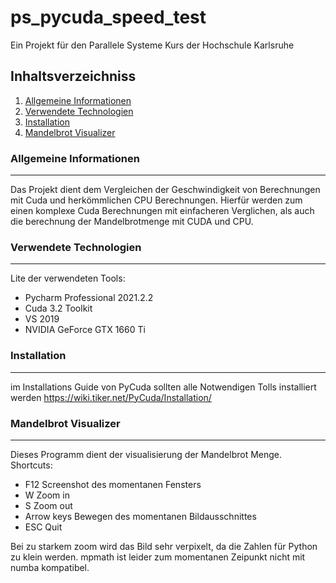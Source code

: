 # ps_pycuda_speed_test
Ein Projekt für den Parallele Systeme Kurs der Hochschule Karlsruhe

## Inhaltsverzeichniss
1. [Allgemeine Informationen](#allgemeine-informationen)
2. [Verwendete Technologien](#verwendete-technologien)
3. [Installation](#installation)
4. [Mandelbrot Visualizer](#mandelbrot-visualizer)
### Allgemeine Informationen
***
Das Projekt dient dem Vergleichen der Geschwindigkeit von Berechnungen mit Cuda und herkömmlichen CPU Berechnungen.
Hierfür werden zum einen komplexe Cuda Berechnungen mit einfacheren Verglichen, als auch die berechnung der Mandelbrotmenge mit CUDA und CPU.
### Verwendete Technologien
***
Lite der verwendeten Tools:
* Pycharm Professional 2021.2.2
* Cuda 3.2 Toolkit
* VS 2019
* NVIDIA GeForce GTX 1660 Ti
### Installation
***
im Installations Guide von PyCuda sollten alle Notwendigen Tolls installiert werden
https://wiki.tiker.net/PyCuda/Installation/

### Mandelbrot Visualizer
***
Dieses Programm dient der visualisierung der Mandelbrot Menge. Shortcuts:
* F12 Screenshot des momentanen Fensters
* W Zoom in
* S Zoom out
* Arrow keys Bewegen des momentanen Bildausschnittes
* ESC Quit

Bei zu starkem zoom wird das Bild sehr verpixelt, da die Zahlen für Python zu klein werden. mpmath ist leider zum momentanen Zeipunkt nicht mit numba kompatibel.
